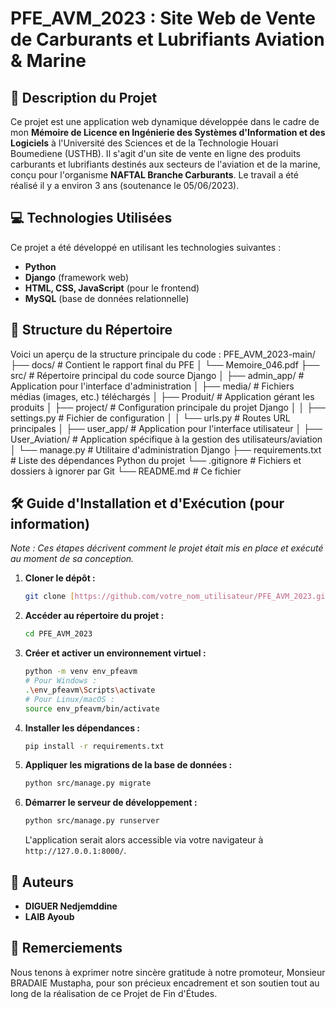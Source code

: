 # PFE_AVM_2023 : Site Web de Vente de Carburants et Lubrifiants Aviation & Marine

## 🎯 Description du Projet
Ce projet est une application web dynamique développée dans le cadre de mon **Mémoire de Licence en Ingénierie des Systèmes d'Information et des Logiciels** à l'Université des Sciences et de la Technologie Houari Boumediene (USTHB). Il s'agit d'un site de vente en ligne des produits carburants et lubrifiants destinés aux secteurs de l'aviation et de la marine, conçu pour l'organisme **NAFTAL Branche Carburants**.
Le travail a été réalisé il y a environ 3 ans (soutenance le 05/06/2023).

## 💻 Technologies Utilisées
Ce projet a été développé en utilisant les technologies suivantes :
* **Python**
* **Django** (framework web)
* **HTML, CSS, JavaScript** (pour le frontend)
* **MySQL** (base de données relationnelle)

## 📁 Structure du Répertoire
Voici un aperçu de la structure principale du code :
PFE_AVM_2023-main/
├── docs/                      # Contient le rapport final du PFE
│   └── Memoire_046.pdf
├── src/                       # Répertoire principal du code source Django
│   ├── admin_app/             # Application pour l'interface d'administration
│   ├── media/                 # Fichiers médias (images, etc.) téléchargés
│   ├── Produit/               # Application gérant les produits
│   ├── project/               # Configuration principale du projet Django
│   │   ├── settings.py        # Fichier de configuration
│   │   └── urls.py            # Routes URL principales
│   ├── user_app/              # Application pour l'interface utilisateur
│   ├── User_Aviation/         # Application spécifique à la gestion des utilisateurs/aviation
│   └── manage.py              # Utilitaire d'administration Django
├── requirements.txt           # Liste des dépendances Python du projet
└── .gitignore                 # Fichiers et dossiers à ignorer par Git
└── README.md                  # Ce fichier


## 🛠️ Guide d'Installation et d'Exécution (pour information)
*Note : Ces étapes décrivent comment le projet était mis en place et exécuté au moment de sa conception.*

1.  **Cloner le dépôt :**
    ```bash
    git clone [https://github.com/votre_nom_utilisateur/PFE_AVM_2023.git](https://github.com/votre_nom_utilisateur/PFE_AVM_2023.git)
    ```
2.  **Accéder au répertoire du projet :**
    ```bash
    cd PFE_AVM_2023
    ```
3.  **Créer et activer un environnement virtuel :**
    ```bash
    python -m venv env_pfeavm
    # Pour Windows :
    .\env_pfeavm\Scripts\activate
    # Pour Linux/macOS :
    source env_pfeavm/bin/activate
    ```
4.  **Installer les dépendances :**
    ```bash
    pip install -r requirements.txt
    ```
5.  **Appliquer les migrations de la base de données :**
    ```bash
    python src/manage.py migrate
    ```
6.  **Démarrer le serveur de développement :**
    ```bash
    python src/manage.py runserver
    ```
    L'application serait alors accessible via votre navigateur à `http://127.0.0.1:8000/`.

## 🤝 Auteurs
* **DIGUER Nedjemddine**
* **LAIB Ayoub**

## 🙏 Remerciements
Nous tenons à exprimer notre sincère gratitude à notre promoteur, Monsieur BRADAIE Mustapha, pour son précieux encadrement et son soutien tout au long de la réalisation de ce Projet de Fin d'Études.
